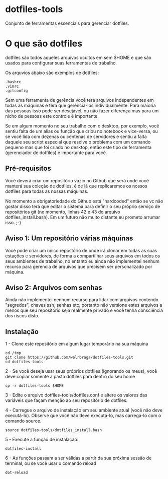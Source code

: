 # dotfiles-tools

Conjunto de ferramentas essenciais para gerenciar dotfiles.

# O que são dotfiles

dotfiles são todos aqueles arquivos ocultos em sem $HOME e que são usados
para configurar suas ferramentas de trabalho. 

Os arquvios abaixo são exemplos de dotfiles:

    .bashrc
    .vimrc
    .gitconfig

Sem uma ferramenta de gerência você terá arquivos independentes em todas as
máquinas e terá que gerência-los individualmente. Para maioria das pessoas isso
pode ser desejável, ou não fazer diferença mas para um nicho de pessoas este 
controle é importante.

Se em algum momento no seu trabalho com o desktop, por exemplo, você sentiu falta
de um alias ou função que criou no notebook e vice-versa, ou se você  lida com 
dezenas ou centenas de servidores e sentiu a falta daquele seu script especial que
resolve o problema com um comando pequeno mas que foi criado no desktop, então
este tipo de ferramenta (gerenciador de dotfiles) é importante para você.


## Pré-requisitos

Você deverá criar um repositório vazio no Github que será onde você manterá
sua coleção de dotfiles, é de lá que replicaremos os nossos dotfiles para todas
as nossas máquinas.

No momento a obrigatoriedade do Github está "hardcoded" então se vc não gostar
disso terá que editar o sistema para definir o seu próprio serviço de repositórios
git (no momento, linhas 42 e 43 do arquivo dotfiles_install.bash).
Em um futuro não muito distante eu prometo arrumar isso. ;-)

## Aviso 1: Um repositório várias máquinas

Você pode criar um único repostório de onde irá clonar em todas as suas estações 
e servidores, de forma a compartilhar seus arquivos em todos os seus ambientes 
de trabalho, no entanto eu ainda não implementei nenhum recurso para gerencia de 
arquivos que precisem ser personalizado por máquina.

## Aviso 2: Arquivos com senhas

Ainda não implementei nenhum recurso para lidar com arquivos contendo "segredos",
chaves ssh, senhas etc, portanto não versione estes arquivos a menos que seu 
repositório seja realmente privado e você tenha consciência dos riscos disto.

## Instalação

1 - Clone este repositório em algum lugar temporário na sua máquina

    cd /tmp
    git clone https://github.com/welrbraga/dotfiles-tools.git
    cd dotfiles-tools

2 - Se você deseja usar seus próprios dotfiles (ignorando os meus),
você deve copiar somente a pasta dotfiles para dentro do seu home

    cp -r dotfiles-tools $HOME

3 - Edite o arquivo dotfiles-tools/dotfiles.conf e altere os valores das
variáveis que façam menção ao seu repositório de dotfiles.

4 - Carregue o arquivo de instalação em seu ambiente atual (você não deve executá-lo).
Observe que você não deve executá-lo, mas carrega-lo com o comando source.

    source dotfiles-tools/dotfiles_install.bash

5 - Execute a função de instalação:

    dotfiles-install

6 - As funções passam a ser válidas a partir da sua próxima sessão de terminal, ou
se você usar o comando reload

    dot-reload


